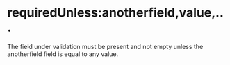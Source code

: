 # requiredUnless:anotherfield,value,...

The field under validation must be present and not empty unless the anotherfield field is equal to any value.
